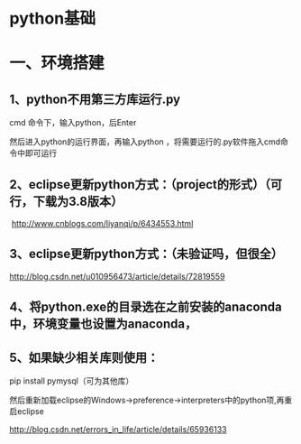 python基础
====


# 一、环境搭建


## 1、python不用第三方库运行.py

  cmd 命令下，输入python，后Enter
  
  然后进入python的运行界面，再输入python ，将需要运行的.py软件拖入cmd命令中即可运行


## 2、eclipse更新python方式：（project的形式）（可行，下载为3.8版本）

  http://www.cnblogs.com/liyanqi/p/6434553.html
  
  
## 3、eclipse更新python方式：（未验证吗，但很全）

  http://blog.csdn.net/u010956473/article/details/72819559


## 4、将python.exe的目录选在之前安装的anaconda中，环境变量也设置为anaconda，


## 5、如果缺少相关库则使用：

pip install pymysql（可为其他库）

然后重新加载eclipse的Windows->preference->interpreters中的python项,再重启eclipse

http://blog.csdn.net/errors_in_life/article/details/65936133



